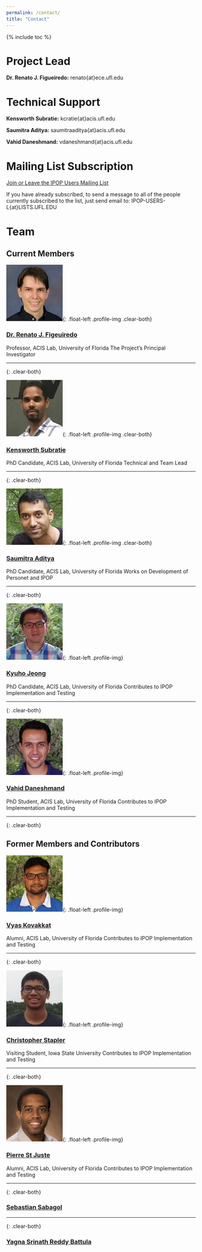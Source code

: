 ```yaml
---
permalink: /contact/
title: "Contact"
---
```

{% include toc %}

# <i class="fa fa-user-circle" aria-hidden="true"></i> Project Lead

**Dr. Renato J. Figueiredo:** renato{at}ece.ufl.edu

# <i class="fa fa-question-circle" aria-hidden="true"></i> Technical Support

**Kensworth Subratie:** kcratie{at}acis.ufl.edu

**Saumitra Aditya:** saumitraaditya{at}acis.ufl.edu

**Vahid Daneshmand:** vdaneshmand{at}acis.ufl.edu

# <i class="fa fa-envelope" aria-hidden="true"></i> Mailing List Subscription

[Join or Leave the IPOP Users Mailing List <i class="fa fa-external-link" aria-hidden="true"></i>]

If you have already subscribed, to send a message to all of the people currently subscribed to the list, just send email to: IPOP-USERS-L{at}LISTS.UFL.EDU

# <i class="fa fa-users" aria-hidden="true"></i> Team

## Current Members

![Dr. Renato J. Figueiredo](../assets/images/renato.jpg){: .float-left .profile-img .clear-both}
<h3><a href="https://www.acis.ufl.edu/people/renatof">Dr. Renato J. Figeuiredo <i class="fa fa-external-link" aria-hidden="true"></i></a></h3>
Professor, ACIS Lab, University of Florida  
The Project’s Principal Investigator

---
{: .clear-both}

![Kensworth Subratie](../assets/images/ken.jpg){: .float-left .profile-img .clear-both}
<h3><a href="https://www.acis.ufl.edu/people/kcratie">Kensworth Subratie <i class="fa fa-external-link" aria-hidden="true"></i></a></h3>
PhD Candidate, ACIS Lab, University of Florida  
Technical and Team Lead

---
{: .clear-both}

![Saumitra Aditya](../assets/images/saumitra.jpg){: .float-left .profile-img .clear-both}
<h3><a href="https://www.acis.ufl.edu/people/saumitraaditya">Saumitra Aditya <i class="fa fa-external-link" aria-hidden="true"></i></a></h3>
PhD Candidate, ACIS Lab, University of Florida  
Works on Development of Personet and IPOP

---
{: .clear-both}

![Kyuho Jeong](../assets/images/kyuho.jpg){: .float-left .profile-img}
<h3><a href="https://www.acis.ufl.edu/people/xetron">Kyuho Jeong <i class="fa fa-external-link" aria-hidden="true"></i></a></h3>
PhD Candidate, ACIS Lab, University of Florida  
Contributes to IPOP Implementation and Testing

---
{: .clear-both}

![Vahid Daneshmand](../assets/images/vahid.jpg){: .float-left .profile-img}
<h3><a href="https://www.acis.ufl.edu/people/vdaneshmand">Vahid Daneshmand <i class="fa fa-external-link" aria-hidden="true"></i></a></h3>
PhD Student, ACIS Lab, University of Florida  
Contributes to IPOP Implementation and Testing

---
{: .clear-both}

## Former Members and Contributors

![Vyas Kovakkat](../assets/images/vyas.jpg){: .float-left .profile-img}
<h3><a href="https://www.acis.ufl.edu/people/vyaskovakkat">Vyas Kovakkat <i class="fa fa-external-link" aria-hidden="true"></i></a></h3>
Alumni, ACIS Lab, University of Florida  
Contributes to IPOP Implementation and Testing

---
{: .clear-both}

![Christopher Stapler](../assets/images/chris.jpg){: .float-left .profile-img}
<h3><a href="https://www.acis.ufl.edu/people/cstapler">Christopher Stapler <i class="fa fa-external-link" aria-hidden="true"></i></a></h3>
Visiting Student, Iowa State University  
Contributes to IPOP Implementation and Testing

---
{: .clear-both}

![Pierre St Juste](../assets/images/pierre.jpg){: .float-left .profile-img}
<h3><a href="https://www.linkedin.com/in/pierrestjuste">Pierre St Juste <i class="fa fa-external-link" aria-hidden="true"></i></a></h3>
Alumni, ACIS Lab, University of Florida  
Contributes to IPOP Implementation and Testing

---
{: .clear-both}

<h3><a href="https://www.acis.ufl.edu/people/batin84">Sebastian Sabagol <i class="fa fa-external-link" aria-hidden="true"></i></a></h3>

---
{: .clear-both}

<h3><a href="https://github.com/yagnasrinath">Yagna Srinath Reddy Battula <i class="fa fa-external-link" aria-hidden="true"></i></a></h3>


[Join or Leave the IPOP Users Mailing List <i class="fa fa-external-link" aria-hidden="true"></i>]: (https://lists.ufl.edu/cgi-bin/wa?SUBED1=IPOP-USERS-L&A=1)